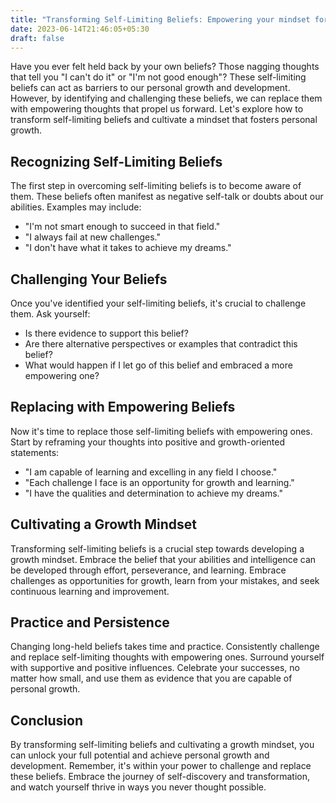 ```yaml
---
title: "Transforming Self-Limiting Beliefs: Empowering your mindset for personal growth and development."
date: 2023-06-14T21:46:05+05:30
draft: false
---
```

Have you ever felt held back by your own beliefs? Those nagging thoughts that tell you "I can't do it" or "I'm not good enough"? These self-limiting beliefs can act as barriers to our personal growth and development. However, by identifying and challenging these beliefs, we can replace them with empowering thoughts that propel us forward. Let's explore how to transform self-limiting beliefs and cultivate a mindset that fosters personal growth.

## Recognizing Self-Limiting Beliefs

The first step in overcoming self-limiting beliefs is to become aware of them. These beliefs often manifest as negative self-talk or doubts about our abilities. Examples may include:

- "I'm not smart enough to succeed in that field."
- "I always fail at new challenges."
- "I don't have what it takes to achieve my dreams."

## Challenging Your Beliefs

Once you've identified your self-limiting beliefs, it's crucial to challenge them. Ask yourself:

- Is there evidence to support this belief? 
- Are there alternative perspectives or examples that contradict this belief? 
- What would happen if I let go of this belief and embraced a more empowering one?

## Replacing with Empowering Beliefs

Now it's time to replace those self-limiting beliefs with empowering ones. Start by reframing your thoughts into positive and growth-oriented statements:

- "I am capable of learning and excelling in any field I choose."
- "Each challenge I face is an opportunity for growth and learning."
- "I have the qualities and determination to achieve my dreams."

## Cultivating a Growth Mindset

Transforming self-limiting beliefs is a crucial step towards developing a growth mindset. Embrace the belief that your abilities and intelligence can be developed through effort, perseverance, and learning. Embrace challenges as opportunities for growth, learn from your mistakes, and seek continuous learning and improvement.

## Practice and Persistence

Changing long-held beliefs takes time and practice. Consistently challenge and replace self-limiting thoughts with empowering ones. Surround yourself with supportive and positive influences. Celebrate your successes, no matter how small, and use them as evidence that you are capable of personal growth.

## Conclusion

By transforming self-limiting beliefs and cultivating a growth mindset, you can unlock your full potential and achieve personal growth and development. Remember, it's within your power to challenge and replace these beliefs. Embrace the journey of self-discovery and transformation, and watch yourself thrive in ways you never thought possible.
